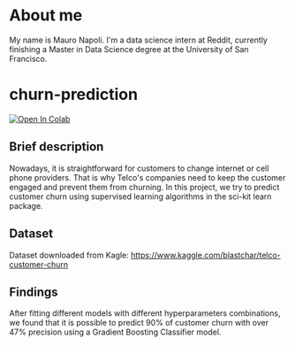 # About me
My name is Mauro Napoli. I'm a data science intern at Reddit, currently finishing a Master in Data Science degree at the University of San Francisco.

# churn-prediction

[![Open In Colab](https://colab.research.google.com/assets/colab-badge.svg)](https://colab.research.google.com/github/MauroDNapoli/churn-prediction/blob/main/churn_prediction.ipynb)


## Brief description
Nowadays, it is straightforward for customers to change internet or cell phone providers. That is why Telco's companies need to keep the customer engaged and prevent them from churning.
In this project, we try to predict customer churn using supervised learning algorithms in the sci-kit learn package.

## Dataset
Dataset downloaded from Kagle: https://www.kaggle.com/blastchar/telco-customer-churn

## Findings
After fitting different models with different hyperparameters combinations, we found that it is possible to predict 90% of customer churn with over 47% precision using a Gradient Boosting Classifier model.
